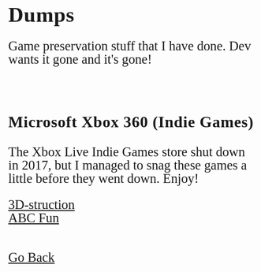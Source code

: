 <html>
<style>
		h3 {
			font-family: AppleKid;
			line-height: 1;
			letter-spacing: 0.8px;
		}
		h2 {
			font-family: AppleKid;
			line-height: 1;
			letter-spacing: 0.8px;
		}
		h1 {
			font-family: AppleKid;
			line-height: 1;
			letter-spacing: 0.8px;
		}
		@font-face {
			font-family: AppleKid;
			src: url('../images/Apple-Kid.woff2') format('woff2'),
				url('../images/Apple-Kid.woff') format('woff');
			font-weight: normal;
			font-style: normal;
		}
        p.small {
            line-height: 1;
        }
		.mainContent {
			font-family: AppleKid;
			font-size: 20pt;
			line-height: 1;
		}
</style>
<body>
<div class="mainContent">
<h1 style="font-size:32pt">Dumps</h1>
<p>Game preservation stuff that I have done. Dev wants it gone and it's gone!</p><br />
<h3 style="font-size:24pt">Microsoft Xbox 360 (Indie Games)</h3>
<p>The Xbox Live Indie Games store shut down in 2017, but I managed to snag these games a little before they went down. Enjoy!</p>
<a href="https://archive.org/details/xblig_3dstruction">3D-struction</a><br />
<a href="https://archive.org/details/xblig_abcfun">ABC Fun</a><br />
<br />
<br />
<a href="..">Go Back</a><br />
</div>
</body>
</html>